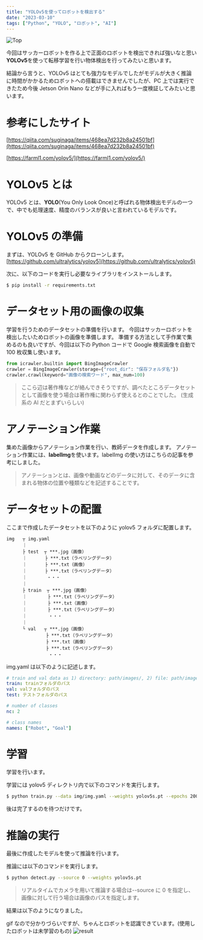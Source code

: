```yaml
---
title: "YOLOv5を使ってロボットを検出する"
date: "2023-03-10"
tags: ["Python", "YOLO", "ロボット", "AI"]
---
```


![Top](/images/yolov5/yolov5.gif)

今回はサッカーロボットを作る上で正面のロボットを検出できれば強いなと思い**YOLOv5**を使って転移学習を行い物体検出を行ってみたいと思います。

結論から言うと、YOLOv5 はとても強力なモデルでしたがモデルが大きく推論に時間がかかるためロボットへの搭載はできませんでしたが、PC 上では実行できたため今後 Jetson Orin Nano などが手に入ればもう一度検証してみたいと思います。

# 参考にしたサイト

[https://qiita.com/suginaga/items/468ea7d232b8a24501bf](https://qiita.com/suginaga/items/468ea7d232b8a24501bf)

[https://farml1.com/yolov5/](https://farml1.com/yolov5/)

# YOLOv5 とは

YOLOv5 とは、**YOLO**(You Only Look Once)と呼ばれる物体検出モデルの一つで、中でも処理速度、精度のバランスが良いと言われているモデルです。

# YOLOv5 の準備

まずは、YOLOv5 を GitHub からクローンします。
[https://github.com/ultralytics/yolov5](https://github.com/ultralytics/yolov5)

次に、以下のコードを実行し必要なライブラリをインストールします。

```bash
$ pip install -r requirements.txt
```

# データセット用の画像の収集

学習を行うためのデータセットの準備を行います。
今回はサッカーロボットを検出したいためロボットの画像を準備します。
準備する方法として手作業で集めるのも良いですが、今回は以下の Python コードで Google 検索画像を自動で 100 枚収集し使います。

```python
from icrawler.builtin import BingImageCrawler
crawler = BingImageCrawler(storage={"root_dir": "保存フォルダ名"})
crawler.crawl(keyword="画像の検索ワード", max_num=100)
```

> ここら辺は著作権などが絡んできそうですが、調べたところデータセットとして画像を使う場合は著作権に関わらず使えるとのことでした。
> (生成系の AI だとまずいらしい)

# アノテーション作業

集めた画像からアノテーション作業を行い、教師データを作成します。
アノテーション作業には、**labelImg**を使います。labelImg の使い方はこちらの記事を参考にしました。
[](https://laid-back-scientist.com/labelimg)

> アノテーションとは、画像や動画などのデータに対して、そのデータに含まれる物体の位置や種類などを記述することです。

# データセットの配置

ここまで作成したデータセットを以下のように yolov5 フォルダに配置します。

```
img   ┬ img.yaml
　　　 ｜　
　　　 ├ test  ┬ ***.jpg（画像）
　　　 ｜　　　　├ ***.txt（ラベリングデータ）
　　　 ｜　　　　├ ***.txt（画像）
　　　 ｜　　　　├ ***.txt（ラベリングデータ）
　　　 ｜　　    ・・・
　　　 ｜　　　　　
　　　 ├ train  ┬ ***.jpg（画像）
　　　 ｜　　 　　├ ***.txt（ラベリングデータ）
　　　 ｜　　　 　├ ***.txt（画像）
　　　 ｜　　　 　├ ***.txt（ラベリングデータ）
　　　 ｜　　　   ・・・
　　　 ｜　　　　　
　　　 └ val   ┬ ***.jpg（画像）
　　　  　　　 　├ ***.txt（ラベリングデータ）
　　　  　 　　　├ ***.txt（画像）
　　　  　　　 　├ ***.txt（ラベリングデータ）
　　　  　　　　  ・・・
```

img.yaml は以下のように記述します。

```yaml
# train and val data as 1) directory: path/images/, 2) file: path/images.txt, or 3) list: [path1/images/, path2/images/]
train: trainフォルダのパス
val: valフォルダのパス
test: テストフォルダのパス

# number of classes
nc: 2

# class names
names: ["Robot", "Goal"]
```

# 学習

学習を行います。

学習には yolov5 ディレクトリ内で以下のコマンドを実行します。

```bash
$ python train.py --data img/img.yaml --weights yolov5s.pt --epochs 200
```

後は完了するのを待つだけです。

# 推論の実行

最後に作成したモデルを使って推論を行います。

推論には以下のコマンドを実行します。

```bash
$ python detect.py --source 0 --weights yolov5s.pt
```

> リアルタイムでカメラを用いて推論する場合は--source に 0 を指定し、画像に対して行う場合は画像のパスを指定します。

結果は以下のようになりました。

gif なので分かりづらいですが、ちゃんとロボットを認識できています。(使用したロボットは未学習のもの)
![result](/images/yolov5/yolov5.gif)
